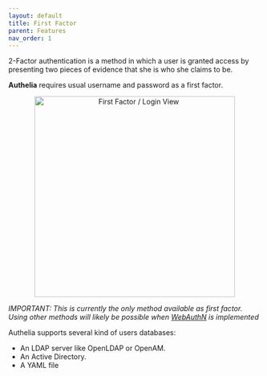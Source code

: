 ```yaml
---
layout: default
title: First Factor
parent: Features
nav_order: 1
---
```


2-Factor authentication is a method in which a user is granted access by presenting
two pieces of evidence that she is who she claims to be.

**Authelia** requires usual username and password as a first factor.

<p align="center">
  <img alt="First Factor / Login View" src="../images/1FA.png" width="400">
</p>

*IMPORTANT: This is currently the only method available as first factor. Using other methods will likely be possible when
[WebAuthN](https://github.com/authelia/authelia/issues/241) is implemented*

Authelia supports several kind of users databases:

- An LDAP server like OpenLDAP or OpenAM.
- An Active Directory.
- A YAML file
